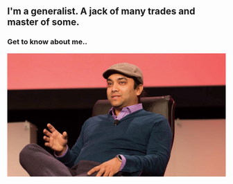 
## I'm a generalist. A jack of many trades and master of some.
### Get to know about me..
<img src="/images/Rishi.jpeg">

	
